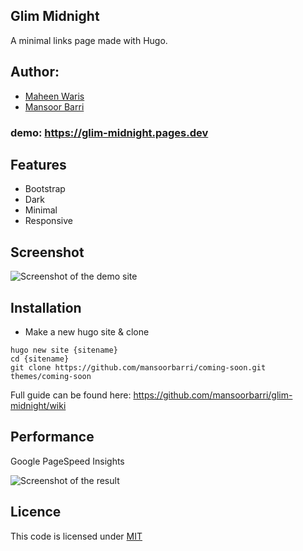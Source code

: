 ## Glim Midnight

A minimal links page made with Hugo.

## Author:

- [Maheen Waris](https://maheenwaris.com)
- [Mansoor Barri](https://mansoorbarri.com)

### demo: https://glim-midnight.pages.dev

## Features

- Bootstrap
- Dark
- Minimal
- Responsive

## Screenshot

![Screenshot of the demo site](https://raw.githubusercontent.com/mansoorbarri/glim-midnight/main/images/screenshot.png)

## Installation
- Make a new hugo site & clone
```
hugo new site {sitename}
cd {sitename}
git clone https://github.com/mansoorbarri/coming-soon.git themes/coming-soon
```

Full guide can be found here: https://github.com/mansoorbarri/glim-midnight/wiki

## Performance

Google PageSpeed Insights

![Screenshot of the result](https://raw.githubusercontent.com/mansoorbarri/glim-midnight/main/images/pagespeed.png)

## Licence

This code is licensed under [MIT](https://github.com/mansoorbarri/glim-midnight/blob/main/LICENSE)
